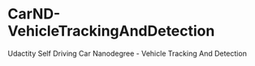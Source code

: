 # CarND-VehicleTrackingAndDetection
Udactity Self Driving Car Nanodegree - Vehicle Tracking And Detection
